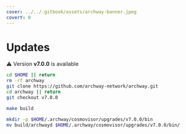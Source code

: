 ```yaml
---
cover: ../../.gitbook/assets/archway-banner.jpeg
coverY: 0
---
```


# Updates

⚠️ Version **v7.0.0** is available

```bash
cd $HOME || return
rm -rf archway
git clone https://github.com/archway-network/archway.git
cd archway || return
git checkout v7.0.0

make build

mkdir -p $HOME/.archway/cosmovisor/upgrades/v7.0.0/bin
mv build/archwayd $HOME/.archway/cosmovisor/upgrades/v7.0.0/bin/
```
